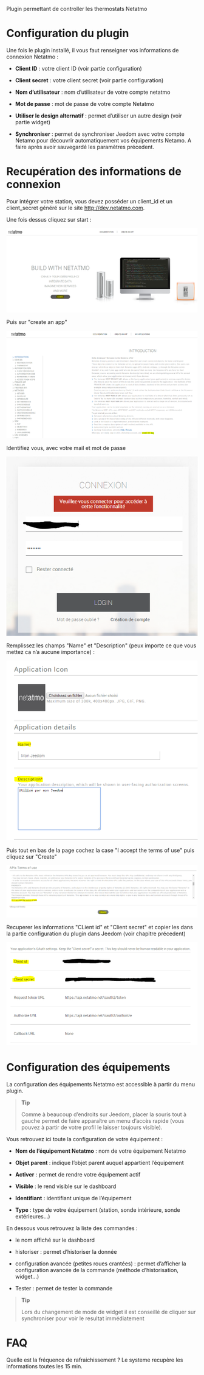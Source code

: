 Plugin permettant de controller les thermostats Netatmo

Configuration du plugin 
=======================

Une fois le plugin installé, il vous faut renseigner vos informations de
connexion Netatmo :

-   **Client ID** : votre client ID (voir partie configuration)

-   **Client secret** : votre client secret (voir partie configuration)

-   **Nom d’utilisateur** : nom d’utilisateur de votre compte netatmo

-   **Mot de passe** : mot de passe de votre compte Netatmo

-   **Utiliser le design alternatif** : permet d’utiliser un autre
    design (voir partie widget)

-   **Synchroniser** : permet de synchroniser Jeedom avec votre compte
    Netamo pour découvrir automatiquement vos équipements Netamo. A
    faire après avoir sauvegardé les paramètres précedent.

Recupération des informations de connexion 
==========================================

Pour intégrer votre station, vous devez posséder un client\_id et un
client\_secret généré sur le site <http://dev.netatmo.com>.

Une fois dessus cliquez sur start :

![netatmoWeather10](./netatmoWeather10.png)

Puis sur "create an app"

![netatmoWeather11](./netatmoWeather11.png)

Identifiez vous, avec votre mail et mot de passe

![netatmoWeather12](./netatmoWeather12.png)

Remplissez les champs "Name" et "Description" (peux importe ce que vous
mettez ca n’a aucune importance) :

![netatmoWeather13](./netatmoWeather13.png)

Puis tout en bas de la page cochez la case "I accept the terms of use"
puis cliquez sur "Create"

![netatmoWeather14](./netatmoWeather14.png)

Recuperer les informations "CLient id" et "Client secret" et copier les
dans la partie configuration du plugin dans Jeedom (voir chapitre
précedent)

![netatmoWeather15](./netatmoWeather15.png)

Configuration des équipements 
=============================

La configuration des équipements Netatmo est accessible à partir du menu
plugin.

> **Tip**
>
> Comme à beaucoup d’endroits sur Jeedom, placer la souris tout à gauche
> permet de faire apparaître un menu d’accès rapide (vous pouvez à
> partir de votre profil le laisser toujours visible).

Vous retrouvez ici toute la configuration de votre équipement :

-   **Nom de l’équipement Netatmo** : nom de votre équipement Netatmo

-   **Objet parent** : indique l’objet parent auquel appartient
    l’équipement

-   **Activer** : permet de rendre votre équipement actif

-   **Visible** : le rend visible sur le dashboard

-   **Identifiant** : identifiant unique de l’équipement

-   **Type** : type de votre équipement (station, sonde intérieure,
    sonde extérieures…​)

En dessous vous retrouvez la liste des commandes :

-   le nom affiché sur le dashboard

-   historiser : permet d’historiser la donnée

-   configuration avancée (petites roues crantées) : permet d’afficher
    la configuration avancée de la commande (méthode
    d’historisation, widget…​)

-   Tester : permet de tester la commande

> **Tip**
>
> Lors du changement de mode de widget il est conseillé de cliquer sur
> synchroniser pour voir le resultat immédiatement

FAQ 
===

Quelle est la fréquence de rafraichissement ?
Le systeme recupère les informations toutes les 15 min.



